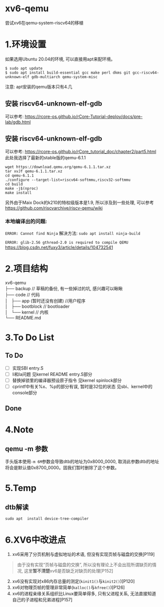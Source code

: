 # xv6-qemu
尝试xv6在qemu-system-riscv64的移植

# 1.环境设置

如果选用Ubuntu 20.04的环境, 可以直接用apt来配环境。

```
$ sudo apt update
$ sudo apt install build-essential gcc make perl dkms git gcc-riscv64-unknown-elf gdb-multiarch qemu-system-misc
```

注意: apt安装的qemu版本只有4.几

## 安装 riscv64-unknown-elf-gdb

可以参考:
https://rcore-os.github.io/rCore-Tutorial-deploy/docs/pre-lab/gdb.html

## 安装 riscv64-unknown-elf-gdb

可以参考:
https://rcore-os.github.io/rCore_tutorial_doc/chapter2/part5.html
此处我选择了最新的stable版的qemu-6.1.1
```
wget https://download.qemu.org/qemu-6.1.1.tar.xz
tar xvJf qemu-6.1.1.tar.xz
cd qemu-6.1.1
./configure --target-list=riscv64-softmmu,riscv32-softmmu
cd build
make -j$(nproc)
make install
```


另外由于Maix Dock的k210的特权级版本是1.9, 所以涉及到一些处理, 可以参考
https://github.com/riscvarchive/riscv-qemu/wiki

### 本地编译出的问题:

```ERROR: Cannot find Ninja```
解决方法: ```sudo apt install ninja-build```

```ERROR: glib-2.56 gthread-2.0 is required to compile QEMU```
https://blog.csdn.net/fuxy3/article/details/104732541

# 2.项目结构

xv6-qemu  
├── backup                  //  草稿的备份, 有一些掉过的坑, 感兴趣可以瞅瞅  
├── code                    //  代码  
│   ├── app (暂时还没有创建)  //用户程序  
│   ├── bootblock           // bootloader  
│   └── kernel              // 内核  
└── README.md  

# 3.To Do List

## To Do
* [ ] 实现SBI         entry.S
* [ ] li和la问题       见kernel README entry.S部分
* [ ] 替换掉锁里的编译器预设原子指令   见kernel spinlock部分
* [ ] cprintf中有关%x、%p的部分有误, 暂时是32位的状态   见sbi、kernel中的console部分

## Done


# 4.Note

## qemu -m 参数

手头版本使用`-m 6M`参数会导致dtb的地址为0x8000_0000, 取消此参数dtb的地址将会是默认值0x8700_0000。固我们暂时删除了这个参数。

# 5.Temp

## dtb解读
```sudo apt  install device-tree-compiler```


# 6.XV6中改进点

1.   xv6采用了分页机制与虚拟地址的术语, 但没有实现页帧与磁盘的交换[P119]
>由于没有实现“页帧与磁盘的交换”, 所以没有理论上不会出现所谓缺页的情况, 这里**暂不清楚**xv6是否缺乏对缺页的处理[P152]
2.   xv6没有实现对x86内存总量的测定(`kinit1()`与`kinit2()`)[P120]
3.   xv6对物理页帧的管理非常简单(`kalloc()`与`kfree()`)[P126]
4.   xv6的进程亲缘关系组织比Linux要简单得多, 只有父进程关系, 无法直接知道自己的子进程和兄弟进程[P157]

